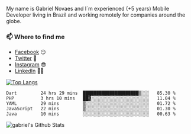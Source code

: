 
<!--
### Hi there 👋

**gblnovaes/gblnovaes** is a ✨ _special_ ✨ repository because its `README.md` (this file) appears on your GitHub profile.

Here are some ideas to get you started:

- 🔭 I’m currently working on ...
- 🌱 I’m currently learning ...
- 👯 I’m looking to collaborate on ...
- 🤔 I’m looking for help with ...
- 💬 Ask me about ...
- 📫 How to reach me: ...
- 😄 Pronouns: ...
- ⚡ Fun fact: ...
-->

My name is Gabriel Novaes and I´m experienced (+5 years) Mobile Developer living in Brazil and working remotely for companies around the globe. 



### 📫 Where to find me
- [Facebook](https://facebook.com/gblnovaes) 😏
- [Twitter](https://twitter.com/gblnovaes) 🐤
- [Instagram](https://instagram.com/gblnovaes_) 😎
- [LinkedIn](https://linkedin.com/in/gblnovaes) 👨💼

<!--- [Website](https://gabrielnovaes.com.br) 😏🔗 -->

[![Top Langs](https://github-readme-stats.vercel.app/api/top-langs/?username=gblnovaes)](https://github.com/gblnovaes/github-readme-stats)

<!--START_SECTION:waka-->
```text
Dart         24 hrs 29 mins  █████████████████████▒░░░   85.30 % 
PHP          3 hrs 10 mins   ██▓░░░░░░░░░░░░░░░░░░░░░░   11.04 % 
YAML         29 mins         ▒░░░░░░░░░░░░░░░░░░░░░░░░   01.72 % 
JavaScript   22 mins         ▒░░░░░░░░░░░░░░░░░░░░░░░░   01.30 % 
Java         10 mins         ░░░░░░░░░░░░░░░░░░░░░░░░░   00.63 % 
```
<!--END_SECTION:waka-->

![gabriel's Github Stats](https://github-readme-stats.vercel.app/api?username=gblnovaes&show_icons=true&theme=radical)

